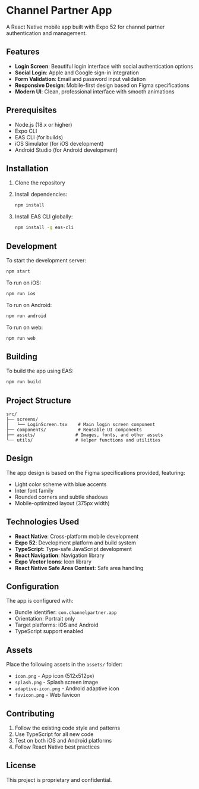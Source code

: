 # Channel Partner App

A React Native mobile app built with Expo 52 for channel partner authentication and management.

## Features

- **Login Screen**: Beautiful login interface with social authentication options
- **Social Login**: Apple and Google sign-in integration
- **Form Validation**: Email and password input validation
- **Responsive Design**: Mobile-first design based on Figma specifications
- **Modern UI**: Clean, professional interface with smooth animations

## Prerequisites

- Node.js (18.x or higher)
- Expo CLI
- EAS CLI (for builds)
- iOS Simulator (for iOS development)
- Android Studio (for Android development)

## Installation

1. Clone the repository
2. Install dependencies:
   ```bash
   npm install
   ```

3. Install EAS CLI globally:
   ```bash
   npm install -g eas-cli
   ```

## Development

To start the development server:

```bash
npm start
```

To run on iOS:
```bash
npm run ios
```

To run on Android:
```bash
npm run android
```

To run on web:
```bash
npm run web
```

## Building

To build the app using EAS:

```bash
npm run build
```

## Project Structure

```
src/
├── screens/
│   └── LoginScreen.tsx    # Main login screen component
├── components/            # Reusable UI components
├── assets/               # Images, fonts, and other assets
└── utils/                # Helper functions and utilities
```

## Design

The app design is based on the Figma specifications provided, featuring:
- Light color scheme with blue accents
- Inter font family
- Rounded corners and subtle shadows
- Mobile-optimized layout (375px width)

## Technologies Used

- **React Native**: Cross-platform mobile development
- **Expo 52**: Development platform and build system
- **TypeScript**: Type-safe JavaScript development
- **React Navigation**: Navigation library
- **Expo Vector Icons**: Icon library
- **React Native Safe Area Context**: Safe area handling

## Configuration

The app is configured with:
- Bundle identifier: `com.channelpartner.app`
- Orientation: Portrait only
- Target platforms: iOS and Android
- TypeScript support enabled

## Assets

Place the following assets in the `assets/` folder:
- `icon.png` - App icon (512x512px)
- `splash.png` - Splash screen image
- `adaptive-icon.png` - Android adaptive icon
- `favicon.png` - Web favicon

## Contributing

1. Follow the existing code style and patterns
2. Use TypeScript for all new code
3. Test on both iOS and Android platforms
4. Follow React Native best practices

## License

This project is proprietary and confidential. 